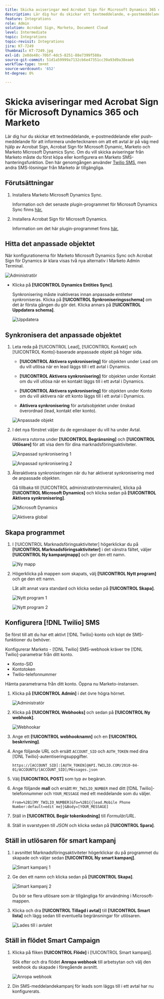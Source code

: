 ```yaml
---
title: Skicka aviseringar med Acrobat Sign för Microsoft Dynamics 365 och Marketo
description: Lär dig hur du skickar ett textmeddelande, e-postmeddelande eller push-meddelande för att informera undertecknaren om att ett avtal är på väg
feature: Integrations
role: Admin
solution: Acrobat Sign, Marketo, Document Cloud
level: Intermediate
topic: Integrations
topic-revisit: Integrations
jira: KT-7249
thumbnail: KT-7249.jpg
exl-id: 2e0de48c-70bf-4dc5-8251-88e7399f588a
source-git-commit: 51d1a59999a7132cb6e47351cc39a93d9a38eaeb
workflow-type: tm+mt
source-wordcount: '652'
ht-degree: 0%

---
```


# Skicka aviseringar med Acrobat Sign för Microsoft Dynamics 365 och Marketo

Lär dig hur du skickar ett textmeddelande, e-postmeddelande eller push-meddelande för att informera undertecknaren om att ett avtal är på väg med hjälp av Acrobat Sign, Acrobat Sign för Microsoft Dynamic, Marketo och Marketo Microsoft Dynamics Sync. Om du vill skicka aviseringar från Marketo måste du först köpa eller konfigurera en Marketo SMS-hanteringsfunktion. Den här genomgången använder [Twilio SMS](https://launchpoint.marketo.com/twilio/twilio-sms-for-marketo/), men andra SMS-lösningar från Marketo är tillgängliga.

## Förutsättningar

1. Installera Marketo Microsoft Dynamics Sync.

   Information och det senaste plugin-programmet för Microsoft Dynamics Sync finns [här.](https://experienceleague.adobe.com/docs/marketo/using/product-docs/crm-sync/microsoft-dynamics/marketo-plugin-releases-for-microsoft-dynamics.html)

1. Installera Acrobat Sign för Microsoft Dynamics.

   Information om det här plugin-programmet finns [här.](https://helpx.adobe.com/ca/sign/using/microsoft-dynamics-integration-installation-guide.html)

## Hitta det anpassade objektet

När konfigurationerna för Marketo Microsoft Dynamics Sync och Acrobat Sign för Dynamics är klara visas två nya alternativ i Marketo Admin Terminal.

![Administratör](assets/adminTerminal.png)

* Klicka på **[!UICONTROL Dynamics Entities Sync]**.

  Synkronisering måste inaktiveras innan anpassade entiteter synkroniseras. Klicka på **[!UICONTROL Synkroniseringsschema]** om det är första gången du gör det. Klicka annars på **[!UICONTROL Uppdatera schema]**.

  ![Uppdatera](assets/refreshSchema.png)

## Synkronisera det anpassade objektet

1. Leta reda på [!UICONTROL Lead], [!UICONTROL Kontakt] och [!UICONTROL Konto]-baserade anpassade objekt på höger sida.

   * **[!UICONTROL Aktivera synkronisering]** för objekten under Lead om du vill utlösa när en lead läggs till i ett avtal i Dynamics.

   * **[!UICONTROL Aktivera synkronisering]** för objekten under Kontakt om du vill utlösa när en kontakt läggs till i ett avtal i Dynamics.

   * **[!UICONTROL Aktivera synkronisering]** för objekten under Konto om du vill aktivera när ett konto läggs till i ett avtal i Dynamics.

   * **Aktivera synkronisering** för avtalsobjektet under önskad överordnad (lead, kontakt eller konto).

   ![Anpassade objekt](assets/enableSyncDynamics.png)

1. I det nya fönstret väljer du de egenskaper du vill ha under Avtal.

   Aktivera rutorna under **[!UICONTROL Begränsning]** och **[!UICONTROL Utlösare]** för att visa dem för dina marknadsföringsaktiviteter.

   ![Anpassad synkronisering 1](assets/entitySync1.png)

   ![Anpassad synkronisering 2](assets/entitySync2.png)

1. Återaktivera synkroniseringen när du har aktiverat synkronisering med de anpassade objekten.

   Gå tillbaka till [!UICONTROL administratörsterminalen], klicka på **[!UICONTROL Microsoft Dynamics]** och klicka sedan på **[!UICONTROL Aktivera synkronisering]**.

   ![Microsoft Dynamics](assets/microsoftDynamics.png)

   ![Aktivera global](assets/enableGlobalDynamics.png)

## Skapa programmet

1. I [!UICONTROL Marknadsföringsaktiviteter] högerklickar du på **[!UICONTROL Marknadsföringsaktiviteter]** i det vänstra fältet, väljer **[!UICONTROL Ny kampanjmapp]** och ger den ett namn.

   ![Ny mapp](assets/newFolder.png)

1. Högerklicka på mappen som skapats, välj **[!UICONTROL Nytt program]** och ge den ett namn.

   Låt allt annat vara standard och klicka sedan på **[!UICONTROL Skapa]**.

   ![Nytt program 1](assets/newProgram1.png)

   ![Nytt program 2](assets/newProgram2.png)

## Konfigurera [!DNL Twilio] SMS

Se först till att du har ett aktivt [!DNL Twilio]-konto och köpt de SMS-funktioner du behöver.

Konfigurerar Marketo - [!DNL Twilio] SMS-webhook kräver tre [!DNL Twilio]-parametrar från ditt konto.

* Konto-SID
* Kontotoken
* Twilio-telefonnummer

Hämta parametrarna från ditt konto. Öppna nu Marketo-instansen.

1. Klicka på **[!UICONTROL Admin]** i det övre högra hörnet.

   ![Administratör](assets/adminTab.png)

1. Klicka på **[!UICONTROL Webhooks]** och sedan på **[!UICONTROL Ny webhook]**.

   ![Webhookar](assets/webhooks.png)

1. Ange ett **[!UICONTROL webhooknamn]** och en **[!UICONTROL beskrivning]**.

1. Ange följande URL och ersätt `ACCOUNT_SID` och `AUTH_TOKEN` med dina [!DNL Twilio]-autentiseringsuppgifter.

   ```
   https://[ACCOUNT_SID]:[AUTH_TOKEN]@API.TWILIO.COM/2010-04-01/ACCOUNTS/[ACCOUNT_SID]/Messages.json
   ```

1. Välj **[!UICONTROL POST]** som typ av begäran.

1. Ange följande **mall** och ersätt `MY_TWILIO_NUMBER` med ditt [!DNL Twilio]-telefonnummer och `YOUR_MESSAGE` med ett meddelande som du väljer.

   ```
   From=%2B1[MY_TWILIO_NUMBER]&To=%2B1{{lead.Mobile Phone Number:default=edit me}}&Body=[YOUR_MESSAGE]
   ```

1. Ställ in **[!UICONTROL Begär tokenkodning]** till *Formulär/URL*.

1. Ställ in svarstypen till *JSON* och klicka sedan på **[!UICONTROL Spara]**.

## Ställ in utlösaren för smart kampanj

1. I avsnittet Marknadsföringsaktiviteter högerklickar du på programmet du skapade och väljer sedan **[!UICONTROL Ny smart kampanj]**.

   ![Smart kampanj 1](assets/smartCampaign1.png)

1. Ge den ett namn och klicka sedan på **[!UICONTROL Skapa]**.

   ![Smart kampanj 2](assets/smartCampaign3.png)

   Du bör se flera utlösare som är tillgängliga för användning i Microsoft-mappen.

1. Klicka och dra **[!UICONTROL Tillagd i avtal]** till **[!UICONTROL Smart lista]** och lägg sedan till eventuella begränsningar för utlösaren.

   ![Lades till i avtalet](assets/addedToAgreementDynamics.png)

## Ställ in flödet Smart Campaign

1. Klicka på fliken **[!UICONTROL Flöde]** i [!UICONTROL Smart kampanj].

   Sök efter och dra flödet **Anropa webhook** till arbetsytan och välj den webhook du skapade i föregående avsnitt.

   ![Anropa webhook](assets/callWebhook.png)

1. Din SMS-meddelandekampanj för leads som läggs till i ett avtal har nu konfigurerats.
